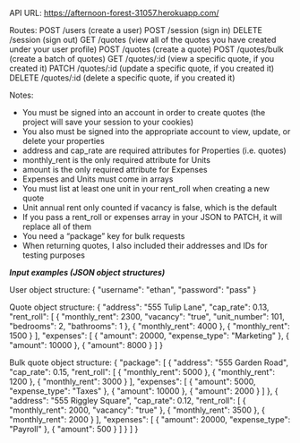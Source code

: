 API URL: https://afternoon-forest-31057.herokuapp.com/

Routes:
POST /users (create a user)
POST /session (sign in)
DELETE /session (sign out)
GET /quotes (view all of the quotes you have created under your user profile)
POST /quotes (create a quote)
POST /quotes/bulk (create a batch of quotes)
GET /quotes/:id (view a specific quote, if you created it)
PATCH /quotes/:id (update a specific quote, if you created it)
DELETE /quotes/:id (delete a specific quote, if you created it)

Notes:
- You must be signed into an account in order to create quotes (the project will save your session to your cookies)
- You also must be signed into the appropriate account to view, update, or delete your properties
- address and cap_rate are required attributes for Properties (i.e. quotes)
- monthly_rent is the only required attribute for Units
- amount is the only required attribute for Expenses
- Expenses and Units must come in arrays
- You must list at least one unit in your rent_roll when creating a new quote
- Unit annual rent only counted if vacancy is false, which is the default
- If you pass a rent_roll or expenses array in your JSON to PATCH, it will replace all of them
- You need a “package” key for bulk requests
- When returning quotes, I also included their addresses and IDs for testing purposes

***Input examples (JSON object structures)***

User object structure:
{
	"username": "ethan",
	"password": "pass"
}

Quote object structure:
{
	"address": "555 Tulip Lane",
	"cap_rate": 0.13,
	"rent_roll": [
		{
			"monthly_rent": 2300,
			"vacancy": "true",
			"unit_number": 101,
			"bedrooms": 2,
			"bathrooms": 1
		},
		{
			"monthly_rent": 4000
		},
		{
			"monthly_rent": 1500
		}
	],
	"expenses": [
		{
			"amount": 20000,
			"expense_type": "Marketing"
		},
		{
			"amount": 10000
		},
		{
			"amount": 8000
		}
	]
}

Bulk quote object structure:
{
	"package": [
		{
			"address": "555 Garden Road",
			"cap_rate": 0.15,
			"rent_roll": [
				{
					"monthly_rent": 5000
				},
				{
					"monthly_rent": 1200
				},
				{
					"monthly_rent": 3000
				}
			],
			"expenses": [
				{
					"amount": 5000,
					"expense_type": "Taxes"
				},
				{
					"amount": 10000
				},
				{
					"amount": 2000
				}
			]
		},
		{
			"address": "555 Riggley Square",
			"cap_rate": 0.12,
			"rent_roll": [
				{
					"monthly_rent": 2000,
					"vacancy": "true"
				},
				{
					"monthly_rent": 3500
				},
				{
					"monthly_rent": 2000
				}
			],
			"expenses": [
				{
					"amount": 20000,
					"expense_type": "Payroll"
				},
				{
					"amount": 500
				}
			]
		}
	]
}
